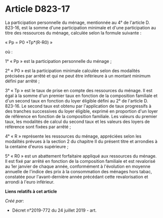 # Article D823-17

La participation personnelle du ménage, mentionnée au 4° de l'article D. 823-16, est la somme d'une participation minimale et
d'une participation au titre des ressources du ménage, calculée selon la formule suivante :

« Pp = P0 +Tp*(R-R0) »

où :

1° « Pp » est la participation personnelle du ménage ;

2° « P0 » est la participation minimale calculée selon des modalités précisées par arrêté et qui ne peut être inférieure à un
montant minimum défini par arrêté ;

3° « Tp » est le taux de prise en compte des ressources du ménage. Il est égal à la somme d'un premier taux en fonction de la
composition familiale et d'un second taux en fonction du loyer éligible défini au 2° de l'article D. 823-16. Le second taux
est obtenu par l'application de taux progressifs à des tranches successives du loyer éligible, exprimé en proportion d'un
loyer de référence en fonction de la composition familiale. Les valeurs du premier taux, les modalités de calcul du second
taux et les valeurs des loyers de référence sont fixées par arrêté ;

4° « R » représente les ressources du ménage, appréciées selon les modalités prévues à la section 2 du chapitre II du présent
titre et arrondies à la centaine d'euros supérieure ;

5° « R0 » est un abattement forfaitaire appliqué aux ressources du ménage. Il est fixé par arrêté en fonction de la
composition familiale et est revalorisé au 1er janvier de chaque année, conformément à l'évolution en moyenne annuelle de
l'indice des prix à la consommation des ménages hors tabac, constatée pour l'avant-dernière année précédant cette
revalorisation et arrondi à l'euro inférieur.

**Liens relatifs à cet article**

_Créé par_:

  - Décret n°2019-772 du 24 juillet 2019 - art.
